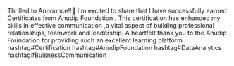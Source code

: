 
Thrilled to Announce!!💫 
I'm excited to share that I have successfully earned  Certificates from Anudip Foundation .
This certification has enhanced my skills in effective communication ,a vital aspect of building professional relationships, teamwork and leadership.
A heartfelt thank you to the Anudip Foundation for providing such an excellent learning platform.
hashtag#Certification
hashtag#AnudipFoundation
hashtag#DataAnalytics
hashtag#BuisnessCommunication
